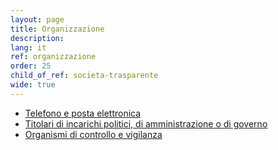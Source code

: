 ```yaml
---
layout: page
title: Organizzazione
description: 
lang: it
ref: organizzazione
order: 25
child_of_ref: societa-trasparente
wide: true
---
```


* [Telefono e posta elettronica](telefono-e-posta-elettronica)
* [Titolari di incarichi politici, di amministrazione o di governo](titolari-di-incarichi-politici-amministrazione-o-governo)
* [Organismi di controllo e vigilanza](organismi-di-controllo-e-vigilanza)

